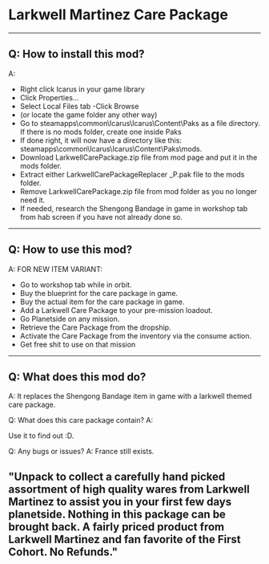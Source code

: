 # Larkwell Martinez Care Package
----------------------------
Q: How to install this mod?
----------------------------
A:
- Right click Icarus in your game library
- Click Properties...
- Select Local Files tab
-Click Browse
- (or locate the game folder any other way)
- Go to steamapps\common\Icarus\Icarus\Content\Paks as a file directory. If there is no mods folder, create one inside Paks
- If done right, it will now have a directory like this: steamapps\common\Icarus\Icarus\Content\Paks\mods.
- Download LarkwellCarePackage.zip file from mod page and put it in the mods folder.
- Extract either LarkwellCarePackageReplacer _P.pak file to the mods folder.
- Remove LarkwellCarePackage.zip file from mod folder as you no longer need it.
- If needed, research the Shengong Bandage in game in workshop tab from hab screen if you have not already done so.

----------------------------
Q: How to use this mod?
----------------------------
A: FOR NEW ITEM VARIANT:
- Go to workshop tab while in orbit.
- Buy the blueprint for the care package in game.
- Buy the actual item for the care package in game.
- Add a Larkwell Care Package to your pre-mission loadout.
- Go Planetside on any mission.
- Retrieve the Care Package from the dropship.
- Activate the Care Package from the inventory via the consume action.
- Get free shit to use on that mission
----------------------------
Q: What does this mod do? 
----------------------------
A: It replaces the Shengong Bandage item in game with a larkwell themed care package.

Q: What does this care package contain? A:

Use it to find out :D.

Q: Any bugs or issues?
A: France still exists.

## "Unpack to collect a carefully hand picked assortment of high quality wares from Larkwell Martinez to assist you in your first few days planetside. Nothing in this package can be brought back. A fairly priced product from Larkwell Martinez and fan favorite of the First Cohort. No Refunds."
